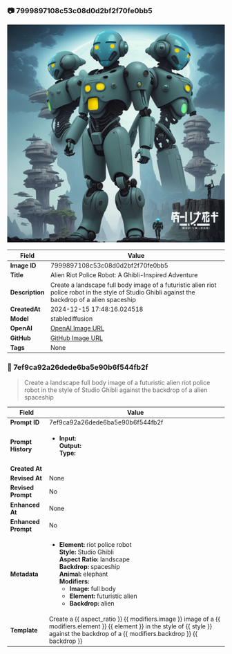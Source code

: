 

### 📷 7999897108c53c08d0d2bf2f70fe0bb5 


![data.id](./7999897108c53c08d0d2bf2f70fe0bb5.jpg)


| Field          | Value                                                                                                                     |
|----------------|---------------------------------------------------------------------------------------------------------------------------|
| **Image ID**             | 7999897108c53c08d0d2bf2f70fe0bb5                                                                                                             |
| **Title**           | Alien Riot Police Robot: A Ghibli-Inspired Adventure                                                                                                       |
| **Description**           | Create a landscape full body image of a futuristic alien riot police robot in the style of Studio Ghibli against the backdrop of a alien spaceship                                                                                                       |
| **CreatedAt**        | 2024-12-15 17:48:16.024518                                                                                                        |
| **Model**        | stablediffusion                                                                                                        |
| **OpenAI**         | [OpenAI Image URL](http://192.168.1.85:8081/generated-images/b642224062197.png)                                                                                |
| **GitHub**         | [GitHub Image URL](https://raw.githubusercontent.com/Caneta-Silva/studio-ghibli/refs/heads/main/images/7999897108c53c08d0d2bf2f70fe0bb5/7999897108c53c08d0d2bf2f70fe0bb5.jpg)                                                                                |
| **Tags**       | None                                                                                                                   |

### 📜 7ef9ca92a26dede6ba5e90b6f544fb2f

> Create a landscape full body image of a futuristic alien riot police robot in the style of Studio Ghibli against the backdrop of a alien spaceship

| Field          | Value                                                                                                                                                                      |
|----------------|----------------------------------------------------------------------------------------------------------------------------------------------------------------------------|
| **Prompt ID**  | 7ef9ca92a26dede6ba5e90b6f544fb2f                                                                                                                                                            |
| **Prompt History** | <ul><li>**Input:**  <br> **Output:**  <br> **Type:** </li></ul> |
| **Created At** |                                                                                                                                                    |
| **Revised At** | None                                                                                                                                                   |
| **Revised Prompt** | No                                                                                                                                                                      |
| **Enhanced At** | None                                                                                                                                                  |
| **Enhanced Prompt** | No                                                                                                                                                                    |
| **Metadata**   | <ul><li>**Element:** riot police robot <br> **Style:** Studio Ghibli <br> **Aspect Ratio:** landscape <br> **Backdrop:** spaceship <br> **Animal:** elephant <br> **Modifiers:**<ul><li>**Image:** full body</li><li>**Element:** futuristic alien</li><li>**Backdrop:** alien</li></ul></li></ul> |
| **Template**   | Create a {{ aspect_ratio }} {{ modifiers.image }} image of a {{ modifiers.element }} {{ element }} in the style of {{ style }} against the backdrop of a {{ modifiers.backdrop }} {{ backdrop }}                                                                                                                                           |


